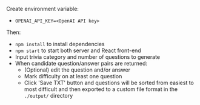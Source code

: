 Create environment variable:
- `OPENAI_API_KEY=<OpenAI API key>`

Then:

- `npm install` to install dependencies
- `npm start` to start both server and React front-end
- Input trivia category and number of questions to generate
- When candidate question/answer pairs are returned:
  - (Optional) edit the question and/or answer
  - Mark difficulty on at least one question
  - Click 'Save TXT' button and questions will be sorted from easiest to most difficult and then exported to a custom file format in the `./output/` directory
